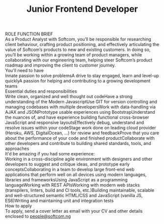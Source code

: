---
title:              Junior Frontend Developer
location:           Lagos
department:         Engineering
subunit:            Frontend
featured_image:     https://res.cloudinary.com/softcomux/image/upload/v1533824272/sfc/headers/openings-header.jpg
image_description:
body: |-
    #### ROLE FUNCTION BRIEF

    As a Product Analyst with Softcom, you’ll be responsible for researching client behaviour, crafting product positioning, and effectively articulating the value of Softcom’s products to new and existing customers. In doing so, you’ll be working within a growing team of product managers, while collaborating with our engineering team, helping steer Softcom’s product roadmap and improving the client to customer journey.

    #### You'll need to have
    - Innate passion to solve problems
    - A drive to stay engaged, learn and level-up quickly
    - A passion for helping and contributing to a growing development teams


    #### Essential duties and responsibilities
    1. Write clean, organized and well thought out code
    2. Have a strong understanding of the Modern Javascript
    3. Use GIT for version controlling and managing codebases with multiple developers
    4. Work with data-handling via AJAX and JSON
    5. Prototype usable experiences using Bootstrap
    6. Understand the nuances of, and have experience building functional cross-browser JavaScript and responsive layouts
    7. Effectively debug, understand and resolve issues within your code
    8. Stage work done on leading cloud provider (Heroku, AWS, DigitalOcean, …) for review and feedback
    9. Prove that you care about the performance of your code and finished product
    10. Collaborate with other developers and contribute to building shared standards, tools, and approaches
    
    #### It'd be amazing if you had some experience:
    - Working in a cross-discipline agile environment with designers and other developers to suggest and critique ideas, and prototype early concepts
    - Collaborating in a team to develop large front-end web applications that perform well on all devices using modern languages, libraries and frameworks
    - Using JavaScript as a programming language
    - Working with REST APIs
    - Working with modern web stacks (transpilers, linters, build and CI tools, etc.)
    - Building maintainable, scalable and well-structured semantic HTML/CSS and JavaScript (vanilla JS, ES6)
    - Writing and maintaining unit and integration tests

    #### How to apply
    To apply, send a cover letter as email with your CV and other details enclosed to [people@softcom.ng](//mailto:people@softcom.ng)
---